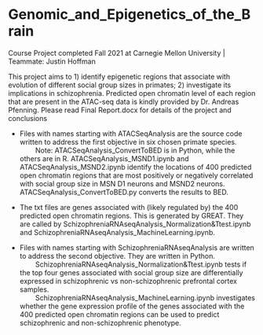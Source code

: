 
# Genomic_and_Epigenetics_of_the_Brain

Course Project completed Fall 2021 at Carnegie Mellon University \| Teammate: Justin Hoffman

This project aims to 1) identify epigenetic regions that associate with evolution of different social group sizes in primates; 2) investigate its implications in schizophrenia. Predicted open chromatin level of each region that are present in the ATAC-seq data is kindly provided by Dr. Andreas Pfenning. Please read Final Report.docx for details of the project and conclusions 

- Files with names starting with ATACSeqAnalysis are the source code written to address the first objective in six chosen primate species.   
&nbsp;&nbsp;&nbsp;&nbsp;&nbsp;&nbsp;&nbsp;&nbsp;Note: ATACSeqAnalysis_ConvertToBED is in Python, while the others are in R. 
ATACSeqAnalysis_MSND1.ipynb and ATACSeqAnalysis_MSND2.ipynb identify the locations of 400 predicted open chromatin regions that are most positively or negatively correlated with social group size in MSN D1 neurons and MSND2 neurons. ATACSeqAnalysis_ConvertToBED.py converts the results to BED.

- The txt files are genes associated with (likely regulated by) the 400 predicted open chromatin regions. This is generated by GREAT. They are called by SchizophreniaRNAseqAnalysis_Normalization&Ttest.ipynb and SchizophreniaRNAseqAnalysis_MachineLearning.ipynb.

- Files with names starting with SchizophreniaRNAseqAnalysis are written to address the second objective. They are written in Python. &nbsp;&nbsp;&nbsp;&nbsp;&nbsp;&nbsp;&nbsp;&nbsp;SchizophreniaRNAseqAnalysis_Normalization&Ttest.ipynb tests if the top four genes associated with social group size are differentially expressed in schizophrenic vs non-schizophrenic prefrontal cortex samples.    
&nbsp;&nbsp;&nbsp;&nbsp;&nbsp;&nbsp;&nbsp;&nbsp;SchizophreniaRNAseqAnalysis_MachineLearning.ipynb investigates whether the gene expression profile of the genes associated with the 400 predicted open chromatin regions can be used to predict schizophrenic and non-schizophrenic phenotype.
